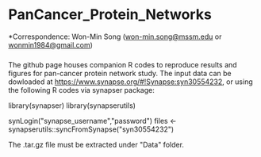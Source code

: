 # PanCancer_Protein_Networks

*Correspondence: Won-Min Song (won-min.song@mssm.edu or wonmin1984@gmail.com)

###
The github page houses companion R codes to reproduce results and figures for pan-cancer protein network study. The input data can be dowloaded at https://www.synapse.org/#!Synapse:syn30554232, or using the following R codes via synapser package: 

library(synapser)
library(synapserutils)

synLogin("synapse_username","password")
files <- synapserutils::syncFromSynapse("syn30554232")

The .tar.gz file must be extracted under "Data" folder.


